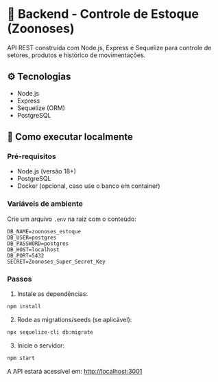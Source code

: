 # 🎯 Backend - Controle de Estoque (Zoonoses)

API REST construída com Node.js, Express e Sequelize para controle de setores, produtos e histórico de movimentações.

## ⚙️ Tecnologias

- Node.js
- Express
- Sequelize (ORM)
- PostgreSQL

## 🚀 Como executar localmente

### Pré-requisitos

- Node.js (versão 18+)
- PostgreSQL
- Docker (opcional, caso use o banco em container)

### Variáveis de ambiente

Crie um arquivo `.env` na raiz com o conteúdo:

```env
DB_NAME=zoonoses_estoque
DB_USER=postgres
DB_PASSWORD=postgres
DB_HOST=localhost
DB_PORT=5432
SECRET=Zoonoses_Super_Secret_Key
```

### Passos

1. Instale as dependências:
```bash
npm install
```

2. Rode as migrations/seeds (se aplicável):
```bash
npx sequelize-cli db:migrate
```

3. Inicie o servidor:
```bash
npm start
```

A API estará acessível em: [http://localhost:3001](http://localhost:3001)